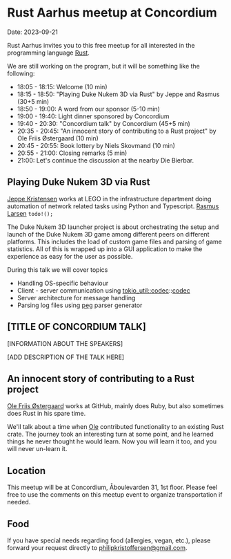 # Rust Aarhus meetup at Concordium
Date: 2023-09-21

Rust Aarhus invites you to this free meetup for all interested in the programming language [Rust].

We are still working on the program, but it will be something like the following:

- 18:05 - 18:15: Welcome (10 min)
- 18:15 - 18:50: "Playing Duke Nukem 3D via Rust" by Jeppe and Rasmus (30+5 min)
- 18:50 - 19:00: A word from our sponsor (5-10 min)
- 19:00 - 19:40: Light dinner sponsored by Concordium
- 19:40 - 20:30: "Concordium talk" by Concordium (45+5 min)
- 20:35 - 20:45: "An innocent story of contributing to a Rust project" by Ole Friis Østergaard (10 min)
- 20:45 - 20:55: Book lottery by Niels Skovmand (10 min)
- 20:55 - 21:00: Closing remarks (5 min)
- 21:00: Let's continue the discussion at the nearby Die Bierbar.

## Playing Duke Nukem 3D via Rust
[Jeppe Kristensen][jepify] works at LEGO in the infrastructure department doing automation of network related tasks using Python and Typescript.
[Rasmus Larsen][herbstein] `todo!();`

The  Duke Nukem 3D launcher project is about orchestrating the setup and launch of the Duke Nukem 3D game among different peers on different platforms. This includes the load of custom game files and parsing of game statistics. All of this is wrapped up into a GUI application to make the experience as easy for the user as possible.

During this talk we will cover topics

- Handling OS-specific behaviour
- Client - server communication using [tokio_util::codec](https://docs.rs/tokio-util/latest/tokio_util/index.html)::[codec](https://docs.rs/tokio-util/latest/tokio_util/codec/index.html#)
- Server architecture for message handling
- Parsing log files using [peg](https://docs.rs/peg/latest/peg/#) parser generator


## [TITLE OF CONCORDIUM TALK]
[INFORMATION ABOUT THE SPEAKERS]

[ADD DESCRIPTION OF THE TALK HERE]

## An innocent story of contributing to a Rust project
[Ole Friis Østergaard][ofo] works at GitHub, mainly does Ruby, but also sometimes does Rust in his spare time.

We'll talk about a time when [Ole][ofo] contributed functionality to an existing Rust crate. The journey took an interesting turn at some point, and he learned things he never thought he would learn. Now you will learn it too, and you will never un-learn it.

## Location
This meetup will be at Concordium, Åboulevarden 31, 1st floor. Please feel free to use the comments on this meetup event to organize transportation if needed.

## Food
If you have special needs regarding food (allergies, vegan, etc.), please forward your request directly to philipkristoffersen@gmail.com.


[rust]: https://www.rust-lang.org/
[ofo]: https://github.com/olefriis
[jepify]: https://github.com/jepify
[herbstein]: https://github.com/Herbstein
